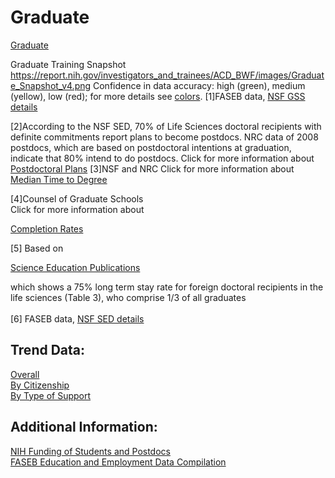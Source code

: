 # Graduate  

[Graduate](https://report.nih.gov/investigators_and_trainees/ACD_BWF/Phd_Graduate.aspx)  

Graduate Training Snapshot
https://report.nih.gov/investigators_and_trainees/ACD_BWF/images/Graduate_Snapshot_v4.png
Confidence in data accuracy: high (green), medium (yellow), low (red); for more details see [colors](colors.md).
[1]FASEB data, [NSF GSS details](https://report.nih.gov/investigators_and_trainees/ACD_BWF/nsf_gss_details.aspx)  

[2]According to the NSF SED, 70% of Life Sciences doctoral recipients with definite commitments report plans to become postdocs.  NRC data of 2008 postdocs, which are based on postdoctoral intentions at graduation, indicate that 80% intend to do postdocs. Click for more information about [Postdoctoral Plans]()
[3]NSF and NRC
Click for more information about [Median Time to Degree](median-time-degree.md)  

[4]Counsel of Graduate Schools<br>
Click for more information about

[Completion Rates](completion-rates.md)  

[5] Based on

[Science Education Publications](science-education-publications.md)  


which shows a 75% long term stay rate for foreign doctoral recipients in the life sciences (Table 3), who comprise 1/3 of all graduates<br><br>
[6] FASEB data, [NSF SED details](nsf-sed-details.md)  

## Trend Data:  

[Overall](overall.md)     
[By Citizenship](by-citizenship-phd-graduate-citizenship.md)              
[By Type of Support](by-type-of-support.md)  

## Additional Information:  

[NIH Funding of Students and Postdocs](phd-graduate-info.md)  
[FASEB Education and Employment Data Compilation](education-and-employment-of-scientists.md)  